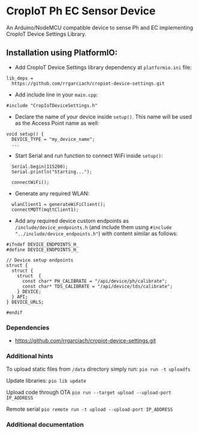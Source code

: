 # CropIoT Ph EC Sensor Device

An Arduino/NodeMCU compatible device to sense Ph and EC implementing CropIoT Device Settings Library.

## Installation using PlatformIO:
- Add CropIoT Device Settings library dependency at `platformio.ini` file:
```
lib_deps =
  https://github.com/rrgarciach/cropiot-device-settings.git
```
- Add include line in your `main.cpp`:
```
#include "CropIoTDeviceSettings.h"
```
- Declare the name of your device inside `setup()`. This name will be used as the Access Point name as well:
```
void setup() {
  DEVICE_TYPE = "my_device_name";
  ...
```
- Start Serial and run function to connect WiFi inside `setup()`:
```
  Serial.begin(115200);
  Serial.println("Starting...");

  connectWiFi();
```
- Generate any required WLAN:
```
  wlanClient1 = generateWiFiClient();
  connectMQTT(mqttClient1);
```
- Add any required device custom endpoints as `/include/device_endpoints.h`
(and include them using `#include "../include/device_endpoints.h"`) with content similar as follows:
```
#ifndef DEVICE_ENDPOINTS_H_
#define DEVICE_ENDPOINTS_H_

// Device setup endpoints
struct {
  struct {
    struct  {
      const char* PH_CALIBRATE = "/api/device/ph/calibrate";
      const char* TDS_CALIBRATE = "/api/device/tds/calibrate";
    } DEVICE;
  } API;
} DEVICE_URLS;

#endif
```

### Dependencies

- https://github.com/rrgarciach/cropiot-device-settings.git

### Additional hints
To upload static files from `/data` directory simply run:
`pio run -t uploadfs`

Update libraries:
`pio lib update`

Upload code through OTA
`pio run --target upload --upload-port IP_ADDRESS`

Remote serial
`pio remote run -t upload --upload-port IP_ADDRESS`

### Additional documentation
